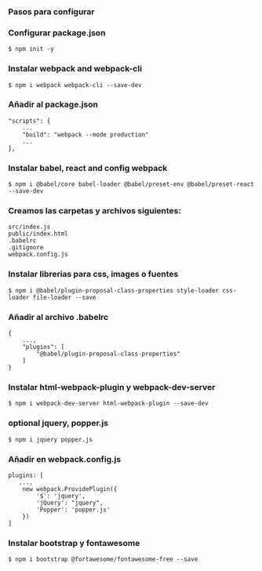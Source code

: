 ### Pasos para configurar
### Configurar package.json
    $ npm init -y

### Instalar webpack and webpack-cli
    $ npm i webpack webpack-cli --save-dev

### Añadir al package.json

    "scripts": {
        ...
        "build": "webpack --mode production"
        ...
    },

### Instalar babel, react and config webpack
    $ npm i @babel/core babel-loader @babel/preset-env @babel/preset-react --save-dev

### Creamos las carpetas y archivos siguientes:

    src/index.js
    public/index.html
    .babelrc
    .gitignore
    webpack.config.js

### Instalar librerias para css, images o fuentes

    $ npm i @babel/plugin-proposal-class-properties style-loader css-loader file-loader --save

### Añadir al archivo .babelrc

    {
        ...,
        "plugins": [
            "@babel/plugin-proposal-class-properties"
        ]
    }


### Instalar html-webpack-plugin y webpack-dev-server

    $ npm i webpack-dev-server html-webpack-plugin --save-dev


### optional jquery, popper.js

    $ npm i jquery popper.js


### Añadir en webpack.config.js

    plugins: [
       ...,
        new webpack.ProvidePlugin({
            '$': 'jquery',
            'jQuery': "jquery",
            'Popper': 'popper.js'
        })
    ]

### Instalar bootstrap y fontawesome

    $ npm i bootstrap @fortawesome/fontawesome-free --save